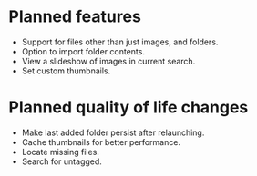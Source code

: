 # Planned features
- Support for files other than just images, and folders.
- Option to import folder contents.
- View a slideshow of images in current search.
- Set custom thumbnails.

# Planned quality of life changes
- Make last added folder persist after relaunching.
- Cache thumbnails for better performance.
- Locate missing files.
- Search for untagged.
